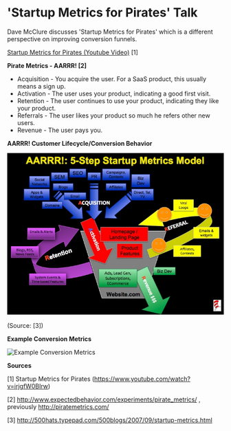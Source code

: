 # 'Startup Metrics for Pirates' Talk

Dave McClure discusses 'Startup Metrics for Pirates' which is a different perspective on improving conversion funnels.

[Startup Metrics for Pirates (Youtube Video)](https://www.youtube.com/watch?v=irjgfW0BIrw) [1]

**Pirate Metrics - AARRR! [2]**

* Acquisition - You acquire the user. For a SaaS product, this usually means a sign up.
* Activation - The user uses your product, indicating a good first visit.
* Retention - The user continues to use your product, indicating they like your product.
* Referrals - The user likes your product so much he refers other new users.
* Revenue - The user pays you.

**AARRR! Customer Lifecycle/Conversion Behavior**

![AARRR! Customer Lifecycle/Conversion Behavior](AARRR-CustomerLifecycle-ConversionBehavior.jpg)

(Source: [3])

**Example Conversion Metrics**

![Example Conversion Metrics](http://500hats.typepad.com/photos/uncategorized/2007/06/20/conversion_metrics.jpg)

**Sources**

[1] Startup Metrics for Pirates (https://www.youtube.com/watch?v=irjgfW0BIrw)

[2] http://www.expectedbehavior.com/experiments/pirate_metrics/ , previously  http://piratemetrics.com/

[3] http://500hats.typepad.com/500blogs/2007/09/startup-metrics.html
